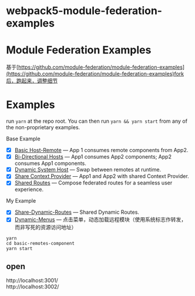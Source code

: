 # webpack5-module-federation-examples
# Module Federation Examples
基于[https://github.com/module-federation/module-federation-examples](https://github.com/module-federation/module-federation-examples)fork后，跑起来，调整细节



# Examples
run `yarn` at the repo root. 
You can then run `yarn && yarn start` from any of the non-proprietary examples.

Base Example
- [x] [Basic Host-Remote](./basic-host-remote/README.md) &mdash; App 1 consumes remote components from App2.
- [x] [Bi-Directional Hosts](./bi-directional/README.md) &mdash; App1 consumes App2 components; App2 consumes App1 components.
- [x] [Dynamic System Host](./dynamic-system-host/README.md) &mdash; Swap between remotes at runtime.
- [x] [Share Context Provider](./shared-context/README.md) &mdash; App1 and App2 with shared Context Provider.
- [x] [Shared Routes](./shared-routes2) &mdash; Compose federated routes for a seamless user experience.

My Example
- [x] [Share-Dynamic-Routes](./shared-dynamic-routes/README.md) &mdash; Shared Dynamic Routes.
- [x] [Dynamic-Menus](./dynamic-menus/README.md) &mdash; 点击菜单，动态加载远程模块（使用系统标志作转发，而非写死的资源访问地址）

```
yarn 
cd basic-remotes-component
yarn start
```
## open  
http://localhost:3001/  
http://localhost:3002/   